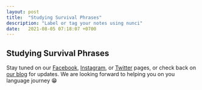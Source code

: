 ```yaml
---
layout: post
title:  "Studying Survival Phrases"
description: "Label or tag your notes using nunci"
date:   2021-08-05 07:18:07 +0700
---
```


## Studying Survival Phrases



Stay tuned on our [Facebook](https://www.facebook.com/nunci-113432470463274), [Instagram](https://www.instagram.com/nunci.app/), or [Twitter](https://www.twitter.com/AppNunci/) pages, or check back on [our blog](https://nunci.app/blog) for updates. We are looking forward to helping you on you language journey 😁